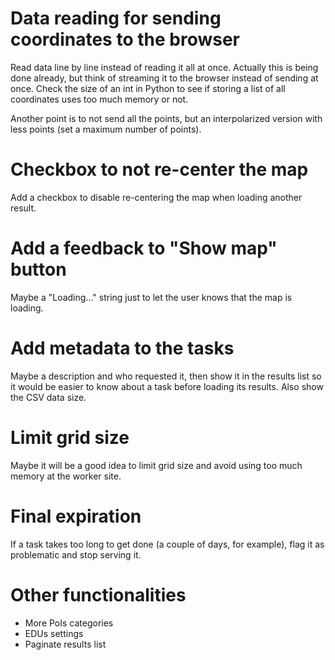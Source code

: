 # Data reading for sending coordinates to the browser

Read data line by line instead of reading it all at once. Actually this is being done already, but think of streaming it to the browser instead of sending at once. Check the size of an int in Python to see if storing a list of all coordinates uses too much memory or not.

Another point is to not send all the points, but an interpolarized version with less points (set a maximum number of points).

# Checkbox to not re-center the map

Add a checkbox to disable re-centering the map when loading another result.

# Add a feedback to "Show map" button

Maybe a "Loading..." string just to let the user knows that the map is loading.

# Add metadata to the tasks

Maybe a description and who requested it, then show it in the results list so it would be easier to know about a task before loading its results. Also show the CSV data size.

# Limit grid size

Maybe it will be a good idea to limit grid size and avoid using too much memory at the worker site.

# Final expiration

If a task takes too long to get done (a couple of days, for example), flag it as problematic and stop serving it.

# Other functionalities

- More PoIs categories
- EDUs settings
- Paginate results list
